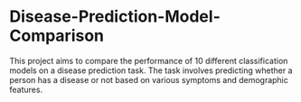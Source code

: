# Disease-Prediction-Model-Comparison
This project aims to compare the performance of 10 different classification models on a disease prediction task. The task involves predicting whether a person has a disease or not based on various symptoms and demographic features.
